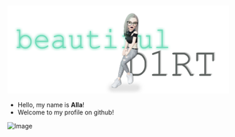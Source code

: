 ![Image](https://github.com/BeautifulDirt/BeautifulDirt/blob/main/img.png)

- Hello, my name is **Alla**!
- Welcome to my profile on github!

![Image](https://media.tenor.com/images/e40525a77affb845ce40243e7189a9f2/tenor.gif)
